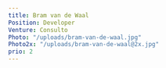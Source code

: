 ```yaml
---
title: Bram van de Waal
Position: Developer
Venture: Consulto
Photo: "/uploads/bram-van-de-waal.jpg"
Photo2x: "/uploads/bram-van-de-waal@2x.jpg"
prio: 2
---
```

